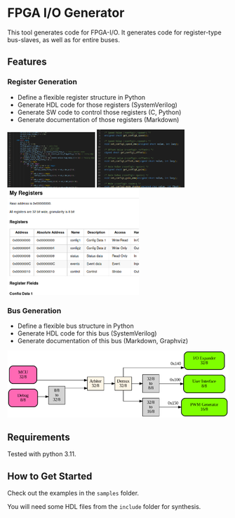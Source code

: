 FPGA I/O Generator
==================

This tool generates code for FPGA-I/O. It generates code for register-type bus-slaves, as well as for entire buses.


## Features

### Register Generation

- Define a flexible register structure in Python
- Generate HDL code for those registers (SystemVerilog)
- Generate SW code to control those registers (C, Python)
- Generate documentation of those registers (Markdown)

<img src="./doc/demo_01-03_sv.png" width="200" />
<img src="./doc/demo_01-03_h.png" width="200" />
<img src="./doc/demo_01-03_md.png" width="300" />


### Bus Generation

- Define a flexible bus structure in Python
- Generate HDL code for this bus (SystemVerilog)
- Generate documentation of this bus (Markdown, Graphviz)

<img src="./doc/demo_02-04.png" width="600" />


## Requirements

Tested with python 3.11.


## How to Get Started

Check out the examples in the `samples` folder.

You will need some HDL files from the `include` folder for synthesis.
